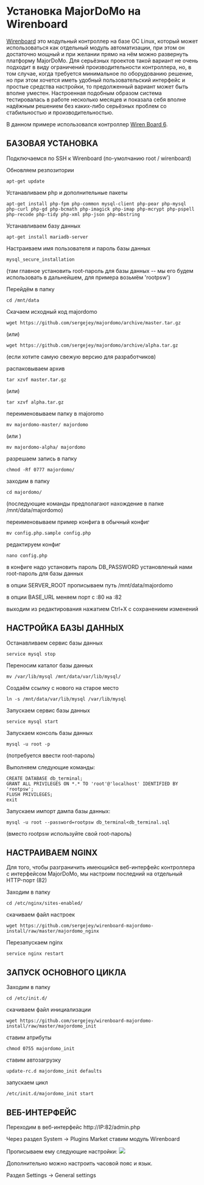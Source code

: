 # Установка MajorDoMo на Wirenboard

[Wirenboard](https://wirenboard.com/ru/) это модульный контроллер на базе ОС Linux, который может использоваться как отдельный модуль автоматизации, при этом он достаточно мощный и при желании прямо на нём можно развернуть платформу MajorDoMo. Для серьёзных проектов такой вариант не очень подходит в виду ограничений производительности контроллера, но, в том случае, когда требуется минимальное по оборудованию решение, но при этом хочется иметь удобный пользовательский интерфейс и простые средства настройки, то предолженный вариант может быть вполне уместен. Настроенная подобным образом система тестировалась в работе несколько месяцев и показала себя вполне надёжным решением без каких-либо серьёзных проблем со стабильностью и производительностью.

В данном примере использовался контроллер [Wiren Board 6](https://wirenboard.com/wiki/index.php/Wiren_Board_6).

## БАЗОВАЯ УСТАНОВКА

Подключаемся по SSH к Wirenboard (по-умолчанию root / wirenboard)

Обновляем резпозитории
```
apt-get update
```

Устанавливаем php и дополнительные пакеты
```
apt-get install php-fpm php-common mysql-client php-pear php-mysql php-curl php-gd php-bcmath php-imagick php-imap php-mcrypt php-pspell php-recode php-tidy php-xml php-json php-mbstring
```

Устанавливаем базу данных
```
apt-get install mariadb-server
```

Настраиваем имя пользователя и пароль базы данных
```
mysql_secure_installation
```
(там главное установить root-пароль для базы данных -- мы его будем использовать в дальнейшем, для примера возьмём 'rootpsw')

Перейдём в папку
```
cd /mnt/data
```

Скачаем исходный код majordomo

```
wget https://github.com/sergejey/majordomo/archive/master.tar.gz
```

(или) 
```
wget https://github.com/sergejey/majordomo/archive/alpha.tar.gz
```
(если хотите самую свежую версию для разработчиков)

распаковываем архив
```
tar xzvf master.tar.gz
```
(или) 
```
tar xzvf alpha.tar.gz
```

переименовываем папку в majoromo
```
mv majordomo-master/ majordomo
```

(или )

```
mv majordomo-alpha/ majordomo
```

разрешаем запись в папку
```
chmod -Rf 0777 majordomo/
```

заходим в папку
```
cd majordomo/
```

(последующие команды предполагают нахождение в папке /mnt/data/majordomo)

переименовываем пример конфига в обычный конфиг

```
mv config.php.sample config.php
```

редактируем конфиг

```
nano config.php
```

в конфиге надо установить пароль DB_PASSWORD установленый нами root-пароль для базы данных

в опции SERVER_ROOT прописываем путь /mnt/data/majordomo

в опции BASE_URL меняем порт с :80 на :82

выходим из редактирования нажатием Ctrl+X с сохранением изменений

## НАСТРОЙКА БАЗЫ ДАННЫХ

Останавливаем сервис базы данных
```
service mysql stop
```

Переносим каталог базы данных
```
mv /var/lib/mysql /mnt/data/var/lib/mysql/
```

Создаём ссылку с нового на старое место
```
ln -s /mnt/data/var/lib/mysql /var/lib/mysql
```

Запускаем сервис базы данных
```
service mysql start
```

Запускаем консоль базы данных
```
mysql -u root -p
```
(потребуется ввести root-пароль)

Выполняем следующие команды:
```
CREATE DATABASE db_terminal;
GRANT ALL PRIVILEGES ON *.* TO 'root'@'localhost' IDENTIFIED BY 'rootpsw';
FLUSH PRIVILEGES;
exit
```

Запускаем импорт дампа базы данных:
```
mysql -u root --password=rootpsw db_terminal<db_terminal.sql
```
(вместо rootpsw используйте свой root-пароль)

## НАСТРАИВАЕМ NGINX

Для того, чтобы разграничить имеющийся веб-интерфейс контроллера с интерфейсом MajorDoMo, мы настроим последний на отдельный HTTP-порт (82)

Заходим в папку
```
cd /etc/nginx/sites-enabled/
```

скачиваем файл настроек
```
wget https://github.com/sergejey/wirenboard-majordomo-install/raw/master/majordomo_nginx
```

Перезапускаем nginx
```
service nginx restart
```

## ЗАПУСК ОСНОВНОГО ЦИКЛА

Заходим в папку
```
cd /etc/init.d/
```

скачиваем файл инициализации
```
wget https://github.com/sergejey/wirenboard-majordomo-install/raw/master/majordomo_init
```

ставим атрибуты
```
chmod 0755 majordomo_init
```

ставим автозагрузку
```
update-rc.d majordomo_init defaults
```

запускаем цикл
```
/etc/init.d/majordomo_init start
```

## ВЕБ-ИНТЕРФЕЙС

Переходим в веб-интерфейс http://IP:82/admin.php

Через раздел System -> Plugins Market ставим модуль Wirenboard

Прописываем ему следующие настройки:
![](https://c2n.me/40LENqd.png)

Дополнительно можно настроить часовой пояс и язык.

Раздел Settings -> General settings
